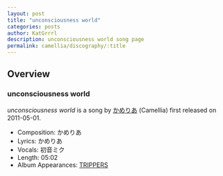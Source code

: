 ```yaml
---
layout: post
title: "unconsciousness world"
categories: posts
author: KatGrrrl
description: unconsciousness world song page
permalink: camellia/discography/:title
---
```


## Overview

### unconsciousness world

*unconsciousness world* is a song by [かめりあ](/camellia) (Camellia) first released on 2011-05-01.

* Composition: かめりあ
* Lyrics: かめりあ
* Vocals: 初音ミク
* Length: 05:02
* Album Appearances: [TRIPPERS](<{% link postsInclude/_posts/camellia/albums/TRIPPERS/2023-12-06-TRIPPERS.md %}>)
